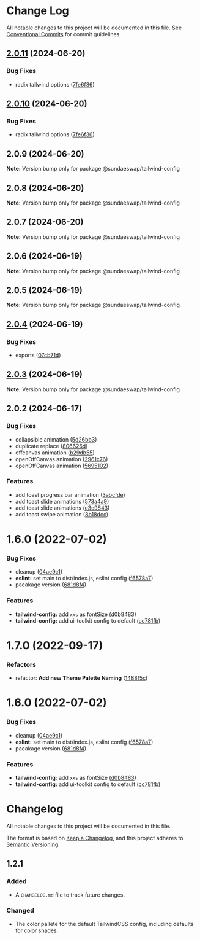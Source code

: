# Change Log

All notable changes to this project will be documented in this file.
See [Conventional Commits](https://conventionalcommits.org) for commit guidelines.

## [2.0.11](https://github.com/sundaeswap-finance/frontend-configurations/compare/@sundaeswap/tailwind-config@2.0.9...@sundaeswap/tailwind-config@2.0.11) (2024-06-20)

### Bug Fixes

- radix tailwind options ([7fe6f36](https://github.com/sundaeswap-finance/frontend-configurations/commit/7fe6f36c495fbf97a6adf2ae07c8d106e4eb74c5))

## [2.0.10](https://github.com/sundaeswap-finance/frontend-configurations/compare/@sundaeswap/tailwind-config@2.0.9...@sundaeswap/tailwind-config@2.0.10) (2024-06-20)

### Bug Fixes

- radix tailwind options ([7fe6f36](https://github.com/sundaeswap-finance/frontend-configurations/commit/7fe6f36c495fbf97a6adf2ae07c8d106e4eb74c5))

## 2.0.9 (2024-06-20)

**Note:** Version bump only for package @sundaeswap/tailwind-config

## 2.0.8 (2024-06-20)

**Note:** Version bump only for package @sundaeswap/tailwind-config

## 2.0.7 (2024-06-20)

**Note:** Version bump only for package @sundaeswap/tailwind-config

## 2.0.6 (2024-06-19)

**Note:** Version bump only for package @sundaeswap/tailwind-config

## 2.0.5 (2024-06-19)

**Note:** Version bump only for package @sundaeswap/tailwind-config

## [2.0.4](https://github.com/sundaeswap-finance/frontend-configurations/compare/@sundaeswap/tailwind-config@2.0.3...@sundaeswap/tailwind-config@2.0.4) (2024-06-19)

### Bug Fixes

- exports ([07cb71d](https://github.com/sundaeswap-finance/frontend-configurations/commit/07cb71d72501b886d4fd1b8ed1304212b86bb436))

## [2.0.3](https://github.com/sundaeswap-finance/frontend-configurations/compare/@sundaeswap/tailwind-config@2.0.2...@sundaeswap/tailwind-config@2.0.3) (2024-06-19)

**Note:** Version bump only for package @sundaeswap/tailwind-config

## 2.0.2 (2024-06-17)

### Bug Fixes

- collapsible animation ([5d26bb3](https://github.com/sundaeswap-finance/frontend-configurations/commit/5d26bb32a76c71edb0a9dd196487385c84595abc))
- duplicate replace ([806626d](https://github.com/sundaeswap-finance/frontend-configurations/commit/806626de43e7ab56b579a248c082753d804f3c2a))
- offcanvas animation ([b29db55](https://github.com/sundaeswap-finance/frontend-configurations/commit/b29db55db91ecdbad89319ffa66c4a4bef517858))
- openOffCanvas animation ([2961c76](https://github.com/sundaeswap-finance/frontend-configurations/commit/2961c76370963ebd34dd2b26f8aaa0c18a32cd4f))
- openOffCanvas animation ([5695102](https://github.com/sundaeswap-finance/frontend-configurations/commit/5695102acaab93f02dc71046c0dcd72b5403704b))

### Features

- add toast progress bar animation ([3abcfde](https://github.com/sundaeswap-finance/frontend-configurations/commit/3abcfdedb7df120b60f609d4aa3ea4da0cd1541c))
- add toast slide animations ([573a4a9](https://github.com/sundaeswap-finance/frontend-configurations/commit/573a4a94b724b73f4bd2364349c3384b837867ba))
- add toast slide animations ([e3e9843](https://github.com/sundaeswap-finance/frontend-configurations/commit/e3e98432ae2293861510fec3a11d2581c5584b8c))
- add toast swipe animation ([8b18dcc](https://github.com/sundaeswap-finance/frontend-configurations/commit/8b18dcc71505c40adfda4fd1bc0ee968a0eab70c))

# 1.6.0 (2022-07-02)

### Bug Fixes

- cleanup ([04ae9c1](https://github.com/sundaeswap-finance/frontend-configurations/commit/04ae9c17650cfef9c9138b5914edced1f281387e))
- **eslint:** set main to dist/index.js, eslint config ([f6578a7](https://github.com/sundaeswap-finance/frontend-configurations/commit/f6578a70de716375055823a9a13aac07db430e3a))
- pacakage version ([681d8f4](https://github.com/sundaeswap-finance/frontend-configurations/commit/681d8f469ca86c1fe53a7df95fa1c1ec53b40d11))

### Features

- **tailwind-config:** add `xxs` as fontSize ([d0b8483](https://github.com/sundaeswap-finance/frontend-configurations/commit/d0b84839bdc131848aa45d1120cf092362d16906))
- **tailwind-config:** add ui-toolkit config to default ([cc781fb](https://github.com/sundaeswap-finance/frontend-configurations/commit/cc781fb0347caf8513ce075590c91cc8d7babaf1))

# 1.7.0 (2022-09-17)

### Refactors

- refactor: **Add new Theme Palette Naming** ([1488f5c](https://github.com/sundaeswap-finance/frontend-configurations/commit/1488f5c4d97e56a7bece8e7e73dde886bf764955))

# 1.6.0 (2022-07-02)

### Bug Fixes

- cleanup ([04ae9c1](https://github.com/sundaeswap-finance/frontend-configurations/commit/04ae9c17650cfef9c9138b5914edced1f281387e))
- **eslint:** set main to dist/index.js, eslint config ([f6578a7](https://github.com/sundaeswap-finance/frontend-configurations/commit/f6578a70de716375055823a9a13aac07db430e3a))
- pacakage version ([681d8f4](https://github.com/sundaeswap-finance/frontend-configurations/commit/681d8f469ca86c1fe53a7df95fa1c1ec53b40d11))

### Features

- **tailwind-config:** add `xxs` as fontSize ([d0b8483](https://github.com/sundaeswap-finance/frontend-configurations/commit/d0b84839bdc131848aa45d1120cf092362d16906))
- **tailwind-config:** add ui-toolkit config to default ([cc781fb](https://github.com/sundaeswap-finance/frontend-configurations/commit/cc781fb0347caf8513ce075590c91cc8d7babaf1))

# Changelog

All notable changes to this project will be documented in this file.

The format is based on [Keep a Changelog](https://keepachangelog.com/en/1.0.0/), and this project adheres to [Semantic Versioning](https://semver.org/spec/v2.0.0.html).

## 1.2.1

### Added

- A `CHANGELOG.md` file to track future changes.

### Changed

- The color pallete for the default TailwindCSS config, including defaults for color shades.

